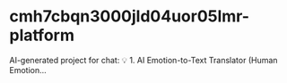 # cmh7cbqn3000jld04uor05lmr-platform
AI-generated project for chat: 💡 1. AI Emotion-to-Text Translator (Human Emotion...
